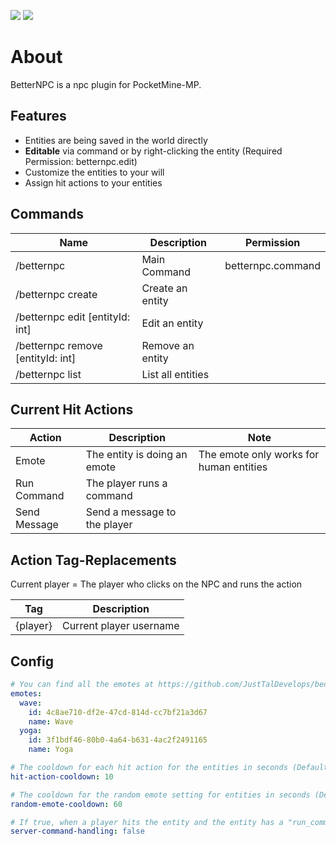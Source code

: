 [![](https://poggit.pmmp.io/shield.state/BetterNPC)](https://poggit.pmmp.io/p/BetterNPC) [![](https://poggit.pmmp.io/shield.api/BetterNPC)](https://poggit.pmmp.io/p/BetterNPC)
# About
BetterNPC is a npc plugin for PocketMine-MP.

## Features
- Entities are being saved in the world directly
- **Editable** via command or by right-clicking the entity (Required Permission: betternpc.edit)
- Customize the entities to your will
- Assign hit actions to your entities

## Commands
| Name                              | Description       | Permission        |
|-----------------------------------|-------------------|-------------------|
| /betternpc                        | Main Command      | betternpc.command |
| /betternpc create                 | Create an entity  |                   |
| /betternpc edit [entityId: int]   | Edit an entity    |                   |
| /betternpc remove [entityId: int] | Remove an entity  |                   |
| /betternpc list                   | List all entities |                   |

## Current Hit Actions
| Action       | Description                      | Note                                       |
|--------------|----------------------------------|--------------------------------------------|
| Emote        | The entity is doing an emote     | The emote only works for human entities    |
| Run Command  | The player runs a command        |                                            |
| Send Message | Send a message to the player     |                                            |

## Action Tag-Replacements
Current player = The player who clicks on the NPC and runs the action

| Tag      | Description               |
|----------|---------------------------|
| {player} | Current player username   |

## Config
```yaml
# You can find all the emotes at https://github.com/JustTalDevelops/bedrock-emotes?tab=readme-ov-file#emotes
emotes:
  wave:
    id: 4c8ae710-df2e-47cd-814d-cc7bf21a3d67
    name: Wave
  yoga:
    id: 3f1bdf46-80b0-4a64-b631-4ac2f2491165
    name: Yoga

# The cooldown for each hit action for the entities in seconds (Default: 10)
hit-action-cooldown: 10

# The cooldown for the random emote setting for entities in seconds (Default: 60)
random-emote-cooldown: 60

# If true, when a player hits the entity and the entity has a "run_command" hit action, the server performs the command and not the client. (Default: false)
server-command-handling: false
```